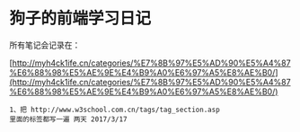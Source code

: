 # 狗子的前端学习日记 #

所有笔记会记录在：

[http://myh4ck1ife.cn/categories/%E7%8B%97%E5%AD%90%E5%A4%87%E6%88%98%E5%AE%9E%E4%B9%A0%E6%97%A5%E8%AE%B0/](http://myh4ck1ife.cn/categories/%E7%8B%97%E5%AD%90%E5%A4%87%E6%88%98%E5%AE%9E%E4%B9%A0%E6%97%A5%E8%AE%B0/)

	1、把 http://www.w3school.com.cn/tags/tag_section.asp
	里面的标签都写一遍 两天 2017/3/17
	

